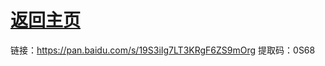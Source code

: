 # [返回主页](https://github.com/yisainan/web-interview/blob/master/README.md)

链接：https://pan.baidu.com/s/19S3iIg7LT3KRgF6ZS9mOrg 提取码：0S68 